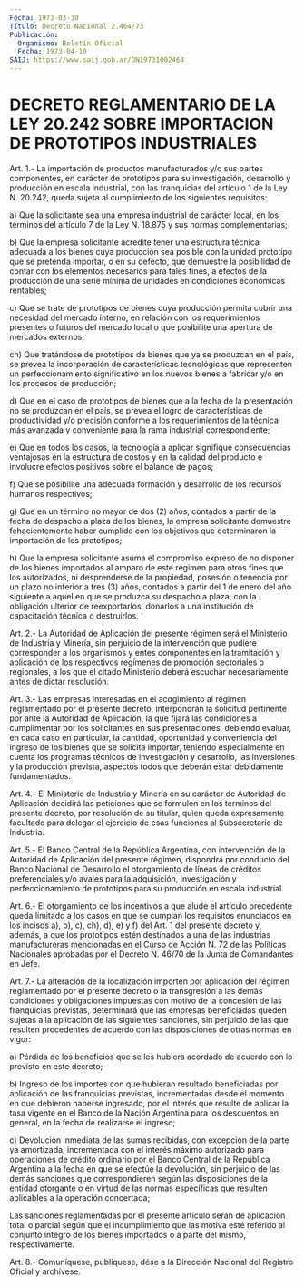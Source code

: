 ```yaml
---
Fecha: 1973-03-30
Título: Decreto Nacional 2.464/73
Publicación:
  Organismo: Boletín Oficial
  Fecha: 1973-04-10
SAIJ: https://www.saij.gob.ar/DN19731002464
---
```

# DECRETO REGLAMENTARIO DE LA LEY 20.242 SOBRE IMPORTACION DE PROTOTIPOS INDUSTRIALES

<a id="1"></a>
Art.  1.-  La  importación de productos manufacturados y/o sus partes componentes, en carácter de prototipos para su investigación, desarrollo  y  producción  en escala industrial, con las franquicias del artículo 1 de la Ley N.  20.242,  queda  sujeta al cumplimiento de los siguientes requisitos:

a)  Que  la  solicitante  sea  una  empresa  industrial de carácter local, en los términos del artículo 7 de la Ley  N.  18.875  y  sus normas complementarias;

b)  Que  la  empresa  solicitante  acredite  tener  una  estructura técnica  adecuada a los bienes cuya producción sea posible  con  la unidad prototipo  que  se  pretenda  importar, o en su defecto, que demuestre  la posibilidad de contar con  los  elementos  necesarios para tales fines,  a  efectos  de la producción de una serie mínima de unidades en condiciones económicas rentables;

c) Que se trate de prototipos de  bienes  cuya  producción  permita cubrir  una  necesidad  del  mercado  interno,  en relación con los requerimientos  presentes  o  futuros  del  mercado  local   o  que posibilite una apertura de mercados externos;

ch)  Que tratándose de prototipos de bienes que ya se produzcan  en el país, se prevea la incorporación de características tecnológicas  que representen un perfeccionamiento significativo en los nuevos bienes  a  fabricar  y/o  en los procesos de producción;

d) Que en el caso de prototipos de bienes  que  a  la  fecha  de la presentación  no  se  produzcan  en  el país, se prevea el logro de características  de  productividad  y/o precisión  conforme  a  los requerimientos de la técnica más avanzada  y  conveniente  para  la rama industrial correspondiente;

e)  Que  en  todos  los  casos,  la tecnología a aplicar signifique consecuencias  ventajosas  en  la estructura  de  costos  y  en  la calidad  del  producto  e  involucre  efectos  positivos  sobre  el balance de pagos;

f) Que se posibilite una adecuada  formación  y  desarrollo  de los recursos humanos respectivos;

g)  Que  en  un término no mayor de dos (2) años, contados a partir de  la  fecha de  despacho  a  plaza  de  los  bienes,  la  empresa solicitante   demuestre  fehacientemente  haber  cumplido  con  los objetivos que  determinaron  la importación de los prototipos;

h) Que la empresa solicitante  asuma  el  compromiso  expreso de no disponer  de  los bienes importados al amparo de este régimen  para otros fines que  los  autorizados, ni desprenderse de la propiedad, posesión o tenencia por  un  plazo  no  inferior  a  tres (3) años, contados a partir del 1 de enero del año siguiente a aquel  en  que se  produzca  su  despacho  a  plaza, con la obligación ulterior de reexportarlos, donarlos a una institución  de  capacitación técnica o destruirlos.

<a id="2"></a>
Art.  2.- La Autoridad de Aplicación del presente régimen será el  Ministerio   de  Industria  y  Minería,  sin  perjuicio  de  la intervención que  pudiere  corresponder  a  los  organismos y entes componentes  en  la  tramitación  y  aplicación de los  respectivos regímenes  de  promoción sectoriales o regionales,  a  los  que  el citado Ministerio  deberá  escuchar  necesariamente antes de dictar resolución.

<a id="3"></a>
Art. 3.- Las empresas interesadas en el acogimiento al régimen reglamentado  por  el  presente  decreto, interpondrán la solicitud pertinente por ante la Autoridad de  Aplicación,  la que fijará las condiciones a cumplimentar por los solicitantes en sus presentaciones,  debiendo  evaluar, en cada caso en particular,  la cantidad, oportunidad y conveniencia  del ingreso de los bienes que se  solicita  importar,  teniendo  especialmente    en  cuenta  los programas  técnicos de investigación y desarrollo, las  inversiones y  la  producción   prevista,  aspectos  todos  que  deberán  estar debidamente fundamentados.

<a id="4"></a>
Art. 4.- El Ministerio de Industria y Minería en su carácter de Autoridad  de Aplicación decidirá las peticiones que se formulen en los términos  del  presente  decreto, por resolución de su titular, quien queda expresamente facultado  para  delegar  el  ejercicio de esas funciones al Subsecretario de Industria.

<a id="5"></a>
Art.  5.-  El  Banco  Central  de  la República Argentina, con intervención de la Autoridad de Aplicación  del  presente  régimen, dispondrá   por  conducto  del  Banco  Nacional  de  Desarrollo  el otorgamiento  de  líneas de créditos preferenciales y/o avales para la adquisición, investigación  y  perfeccionamiento  de  prototipos para su producción en escala industrial.

<a id="6"></a>
Art.  6.-  El  otorgamiento  de  los incentivos a que alude el artículo precedente queda limitado a los  casos  en  que se cumplan los requisitos enunciados en los incisos a), b), c), ch),  d), e) y f)  del Art. 1 del presente decreto y, además, a que los prototipos estén destinados a una de las industrias manufactureras mencionadas   en  el  Curso  de  Acción  N.  72  de  las  Políticas Nacionales aprobadas  por  el  Decreto  N.  46/70  de  la  Junta de Comandantes en Jefe.

<a id="7"></a>
Art.  7.-  La  alteración  de  la  localización  importen  por aplicación  del  régimen  reglamentado por el presente decreto o la transgresión a las demás condiciones  y  obligaciones impuestas con motivo  de la concesión de las franquicias  previstas,  determinará que las empresas  beneficiadas  queden  sujetas  a la aplicación de las  siguientes  sanciones,  sin  perjuicio  de  las  que  resulten procedentes  de  acuerdo  con las disposiciones de otras normas  en vigor:

a)  Pérdida  de los beneficios  que  se  les  hubiera  acordado  de acuerdo con lo previsto en este decreto;

b) Ingreso de  los importes con que hubieran resultado beneficiadas por aplicación de  las  franquicias  previstas, incrementadas desde el momento en que debieron haberse ingresado,  por  el  interés que resulte  de  aplicar  la  tasa  vigente  en  el  Banco de la Nación Argentina  para  los  descuentos  en  general,  en  la  fecha    de realizarse el ingreso;

c)  Devolución  inmediata  de las sumas recibidas, con excepción de la  parte  ya  amortizada,  incrementada   con  el  interés  máximo autorizado  para  operaciones  de crédito ordinario  por  el  Banco Central de la República Argentina  a  la fecha en que se efectúe la devolución, sin perjuicio de las demás sanciones que correspondieren según las disposiciones  de  la entidad otorgante o en virtud de las normas específicas que resulten  aplicables  a  la operación concertada;

Las  sanciones  reglamentadas  por  el  presente  artículo serán de aplicación  total  o  parcial según que el incumplimiento  que  las motiva esté referido al  conjunto  íntegro de los bienes importados o a parte del mismo, respectivamente.

<a id="8"></a>
Art. 8.- Comuníquese, publíquese, dése a la Dirección Nacional del Registro Oficial y archívese.